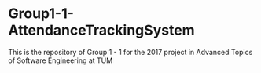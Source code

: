 # Group1-1-AttendanceTrackingSystem
This is the repository of Group 1 - 1 for the 2017 project in Advanced Topics of Software Engineering at TUM
